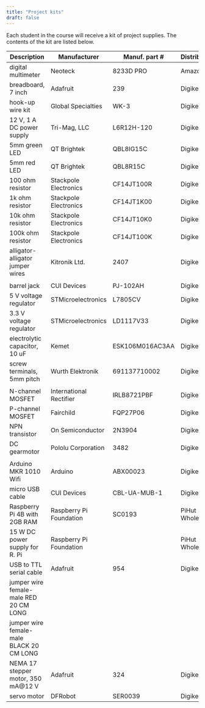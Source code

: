 ```yaml
---
title: "Project kits"
draft: false
---
```


Each student in the course will receive a kit of project supplies. The contents of the kit are listed below.

| Description                              | Manufacturer            | Manuf. part #   | Distributor     | Dist. part #    |                |
|------------------------------------------|-------------------------|-----------------|-----------------|-----------------|----------------|
| digital multimeter                       | Neoteck                 | 8233D PRO       | Amazon          |                 | 1              |
| breadboard, 7 inch                       | Adafruit                | 239             | Digikey         | 1528-2143-ND    | 1              |
| hook-up wire kit                         | Global Specialties      | WK-3            | Digikey         | BKWK-3-ND       | 1              |
| 12 V, 1 A DC power supply                | Tri-Mag, LLC            | L6R12H-120      | Digikey         | 364-1264-ND     | 1              |
| 5mm green LED                            | QT Brightek             | QBL8IG15C       | Digikey         | 1516-1357-ND    | 5              |
| 5mm red LED                              | QT Brightek             | QBL8R15C        | Digikey         | 1516-1352-ND    | 5              |
| 100 ohm resistor                         | Stackpole Electronics   | CF14JT100R      | Digikey         | CF14JT100RCT-ND | 10             |
| 1k ohm resistor                          | Stackpole Electronics   | CF14JT1K00      | Digikey         | CF14JT1K00CT-ND | 10             |
| 10k ohm resistor                         | Stackpole Electronics   | CF14JT10K0      | Digikey         | CF14JT10K0CT-ND | 10             |
| 100k ohm resistor                        | Stackpole Electronics   | CF14JT100K      | Digikey         | CF14JT100KCT-ND | 10             |
| alligator-alligator jumper wires         | Kitronik Ltd.           | 2407            | Digikey         | 1927-1085-ND    | 2 from 10 pack |
|                                          |                         |                 |                 |                 |                |
| barrel jack                              | CUI Devices             | PJ-102AH        | Digikey         | CP-102AH-ND     | 1              |
| 5 V voltage regulator                    | STMicroelectronics      | L7805CV         | Digikey         | 497-1443-5-ND   | 1              |
| 3.3 V voltage regulator                  | STMicroelectronics      | LD1117V33       | Digikey         | 497-1491-5-ND   | 1              |
| electrolytic capacitor, 10 uF            | Kemet                   | ESK106M016AC3AA | Digikey         | 399-6597-ND     | 2              |
| screw terminals, 5mm pitch               | Wurth Elektronik        | 691137710002    | Digikey         | 732-10955-ND    | 1              |
|                                          |                         |                 |                 |                 |                |
| N-channel MOSFET                         | International Rectifier | IRLB8721PBF     | Digikey         | IRLB8721PBF-ND  | 2              |
| P-channel MOSFET                         | Fairchild               | FQP27P06        | Digikey         | FQP27P06-ND     | 2              |
| NPN transistor                           | On Semiconductor        | 2N3904          | Digikey         | 2N3904FS-ND     | 2              |
| DC gearmotor                             | Pololu Corporation      | 3482            | Digikey         | 2183-3482-ND    | 1              |
|                                          |                         |                 |                 |                 |                |
| Arduino MKR 1010 Wifi                    | Arduino                 | ABX00023        | Digikey         | 1050-1162-ND    | 1              |
| micro USB cable                          | CUI Devices             | CBL-UA-MUB-1    | Digikey         | 102-5943-ND     | 1              |
| Raspberry Pi 4B with 2GB RAM             | Raspberry Pi Foundation | SC0193          | PiHut Wholesale |                 | 1              |
| 15 W DC power supply for R. Pi           | Raspberry Pi Foundation |                 | PiHut Wholesale |                 | 1              |
| USB to TTL serial cable                  | Adafruit                | 954             | Digikey         | 1528-2128-ND    | 1              |
| jumper wire female-male RED 20 CM LONG   |                         |                 |                 |                 |                |
| jumper wire female-male BLACK 20 CM LONG |                         |                 |                 |                 |                |
| NEMA 17 stepper motor, 350 mA@12 V       | Adafruit                | 324             | Digikey         | 1528-1062-ND    | 1              |
| servo motor                              | DFRobot                 | SER0039         | Digikey         | 1738-1255-ND    | 1              | 
